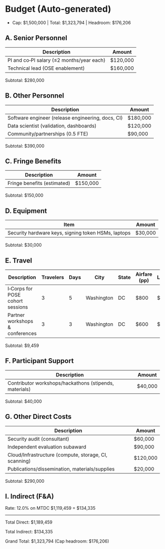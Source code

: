 # Budget (Auto-generated)

- Cap: $1,500,000 | Total: $1,323,794 | Headroom: $176,206


## A. Senior Personnel

| Description | Amount |
| --- | --- |
| PI and co‑PI salary (≤2 months/year each) | $120,000 |
| Technical lead (OSE enablement) | $160,000 |

Subtotal: $280,000


## B. Other Personnel

| Description | Amount |
| --- | --- |
| Software engineer (release engineering, docs, CI) | $180,000 |
| Data scientist (validation, dashboards) | $120,000 |
| Community/partnerships (0.5 FTE) | $90,000 |

Subtotal: $390,000


## C. Fringe Benefits

| Description | Amount |
| --- | --- |
| Fringe benefits (estimated) | $150,000 |

Subtotal: $150,000


## D. Equipment

| Item | Amount |
| --- | --- |
| Security hardware keys, signing token HSMs, laptops | $30,000 |

Subtotal: $30,000


## E. Travel

| Description | Travelers | Days | City | State | Airfare (pp) | Lodging/night | M&IE/day | Total |
| --- | --- | --- | --- | --- | --- | --- | --- | --- |
| I‑Corps for POSE cohort sessions | 3 | 5 | Washington | DC | $800 | $200 | $79 | $5,866 |
| Partner workshops & conferences | 3 | 3 | Washington | DC | $600 | $200 | $79 | $3,592 |

Subtotal: $9,459


## F. Participant Support

| Description | Amount |
| --- | --- |
| Contributor workshops/hackathons (stipends, materials) | $40,000 |

Subtotal: $40,000


## G. Other Direct Costs

| Description | Amount |
| --- | --- |
| Security audit (consultant) | $60,000 |
| Independent evaluation subaward | $90,000 |
| Cloud/Infrastructure (compute, storage, CI, scanning) | $120,000 |
| Publications/dissemination, materials/supplies | $20,000 |

Subtotal: $290,000


## I. Indirect (F&A)

Rate: 12.0% on MTDC $1,119,459 = $134,335


---

Total Direct: $1,189,459

Total Indirect: $134,335

Grand Total: $1,323,794 (Cap headroom: $176,206)
